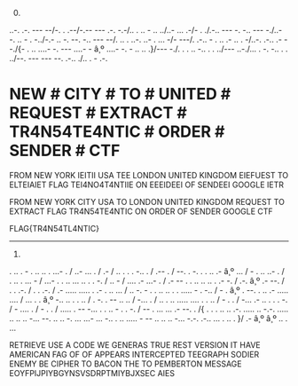 0) 

..-. .-. --- --/-.   .   .--/-.-- --- .-. -.-/.. .   ..   -   .. ../..- ... .-/-   . ./.-.. --- -. -.. --- -./..-   -.   ..   -   .   -../-.- .. -. --. -.. --- --/. ..   .   ..-.   ..-   .   ...   -/- ---/.   .-..   -   . ..   .-   .. .   -/..-. .-.. .- --./{-   . ..   ....-   -.   ---   ....-   -   â¸º   ....-   -.   -   ..   .. .}/--- -./. .   . ..   -..   .   . ../--- ..-./...   .   -.   -..   .   . ../--. --- --- --. .-.. ./.. .   -   .-.


# NEW # CITY # TO # UNITED # REQUEST # EXTRACT # TR4N54TE4NTIC # ORDER # SENDER # CTF

FROM NEW YORK IEITII USA TEE LONDON UNITED KINGDOM EIEFUEST TO ELTEIAIET FLAG TEI4NO4T4NTIIE ON EEEIDEEI OF SENDEEI GOOGLE IETR

FROM NEW YORK CITY USA TO LONDON UNITED KINGDOM REQUEST TO EXTRACT FLAG TR4N54TE4NTIC ON ORDER OF SENDER GOOGLE CTF

FLAG{TR4N54TL4NTIC}

______________________

1) 

. ..   .   -   . ..   ..   .   ...-   . / ..-   ...   . / .- / .. .   . .   -..   . / .--   . / --.   .   -.   .   . ..   .-   â¸º   ... / -   . ..   ..-   . / . ..   .   ...   - / ...-   .   . ..   ...   ..   . .   -. / ..   - / ....   .-   ...-   . / .-   --   .   . ..   ..   .. .   .-   -. / .-.   â¸º   .-   --. / . .   .-. / . .   .-. / .-   .....   .....   .   .-   . ..   ... / ..   -.   -   .   . ..   .. .   .   .....   -   .   -.. / -   .   â¸º   .   --.   . ..   .-   .....   .... / ...   . .   â¸º   -..   ..   .   . .. / .   -.   .   --   .. .. / -...   . / .. .   ..   .....   ....   .   . .. / -   . . / -...   .-   .. .   . .   -. / -   ....   . / -   . . / .....   .   --   -...   .   . ..   -   . .   -. / --   .   ...   ...   .-   --.   . /{ .   . .   .. ..   .-.   .....   ..   -.-.   .....   ..   .. ..   -...   --.   .. ..   -.   ...   ...-   ...   -..   . ..   .....   -   --   ..   .. ..   -...   -.-.   .-..   ...   .   .. . }/ .-   â¸º   â¸º   ..   .   ...


RETRIEVE USE A CODE WE GENERAS TRUE REST VERSION IT HAVE AMERICAN FAG OF OF APPEARS INTERCEPTED TEEGRAPH SODIER ENEMY BE CIPHER TO BACON THE TO PEMBERTON MESSAGE EOYFPIJPIYBGYNSVSDRPTMIYBJXSEC AIES